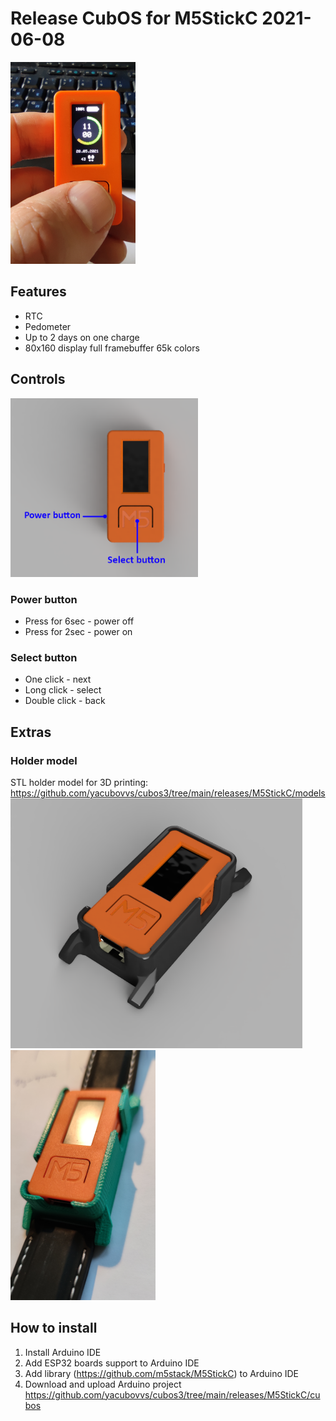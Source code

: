 # Release CubOS for M5StickC 2021-06-08

<img alt="CubOS onM5StickC view" src="images\view.png" width="200">

## Features
* RTC
* Pedometer
* Up to 2 days on one charge
* 80x160 display full framebuffer 65k colors


## Controls
<img alt="CubOS onM5StickC view" src="images\buttons.PNG" width="300">

### Power button
* Press for 6sec - power off
* Press for 2sec - power on

### Select button
* One click - next
* Long click - select
* Double click - back

## Extras
### Holder model
STL holder model for 3D printing: https://github.com/yacubovvs/cubos3/tree/main/releases/M5StickC/models
<img alt="CubOS onM5StickC view" src="images\m5stickc_with_holder.png" height="400">
<img alt="CubOS onM5StickC view" src="images\m5Watch.png" height="400">

## How to install
1. Install Arduino IDE
2. Add ESP32 boards support to Arduino IDE
3. Add library (https://github.com/m5stack/M5StickC) to Arduino IDE
4. Download and upload Arduino project https://github.com/yacubovvs/cubos3/tree/main/releases/M5StickC/cubos
